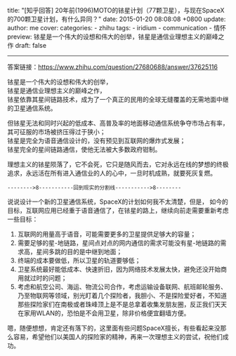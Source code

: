title: "[知乎回答] 20年前(1996)MOTO的铱星计划（77颗卫星），与现在SpaceX的700颗卫星计划，有什么异同？"
date: 2015-01-20 08:08:08 +0800
update:
author: me
cover:
categories:
    - zhihu
tags:
    - iridium
    - communication
    - 情怀
preview: 铱星是一个伟大的设想和伟大的创举，铱星是通信业理想主义的巅峰之作
draft: false

---

答案链接：https://www.zhihu.com/question/27680688/answer/37625116

铱星是一个伟大的设想和伟大的创举，<br>
铱星是通信业理想主义的巅峰之作，<br>
铱星依靠其星间链路技术，成为了一个真正的民用的全球无缝覆盖的无需地面中继的卫星通信系统。

但铱星无法和同时兴起的低成本、高普及率的地面移动通信系统争夺市场占有率，其可征服的市场被挤压得过于狭小；<br>
铱星是完全为语音通信设计的，没有预见到互联网的爆炸式发展；<br>
铱星完全的星间链路通信，使他无法被大多数政府钳制。

理想主义的铱星陨落了，它不会死，它只是随风而去，它对永远在线的梦想的终极追求，永远活在所有进入通信业的人的心中，一旦时机成熟，就要死灰复燃。

```
-------->8-----------回到现实的分割线----------->8--------
```

说说设计一个新的卫星通信系统，SpaceX的计划如何我不太清楚，但是， 如今的目标，互联网应用已经重于语音通信了，在铱星的路上，继续向前走需要重新考虑一些目标：

1. 互联网的用量高于语音，可能需要更多的卫星提供足够大的容量；
2. 需要足够的星-地链路，星间点对点的网内通信的需求可能没有星-地链路的需求高，星间多跳的目的是中继到地面；
3. 终端的成本要做低，所以卫星的轨道要够低；
4. 卫星系统最好能低成本、快速折旧，因为网络技术发展太快，避免还没开始商用就过时的问题；
5. 考虑和航空公司、海运、物流公司合作，考虑运输设备联网、航班邮轮服务、乃至物联网等领域，别光盯着几个探险者，我胆小、不是探险爱好者，不知道那些探险家们在南极或者珠峰顶上是不是总拿着收集发朋友圈，反正我们天天在家用WLAN的，恐怕是不会用卫星，除非价格便宜翻墙方便。

嗯，随便想想，肯定还有落下的，这里面有些问题SpaceX擅长，有些看起来没那么容易，希望他们以美国人的探险家的精神，再来一次理想主义的尝试，祝他们成功。
